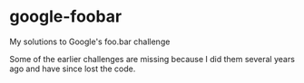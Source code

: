 # google-foobar

My solutions to Google's foo.bar challenge

Some of the earlier challenges are missing because I did them several years ago and have since lost the code.
